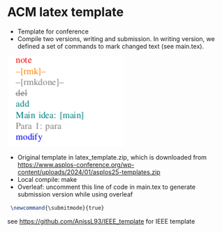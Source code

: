 
# ACM latex template

- Template for conference
- Compile two versions, writing and submission. In writing version, we defined a set of commands to mark changed text (see main.tex). 

![commands](cmd.png)

- Original template in latex_template.zip, which is downloaded from https://www.asplos-conference.org/wp-content/uploads/2024/01/asplos25-templates.zip
- Local compile: make
- Overleaf: uncomment this line of code in main.tex to generate submission version while using overleaf

``` tex
 \newcommand{\submitmode}{true}
```

see https://github.com/AnissL93/IEEE_template for IEEE template
